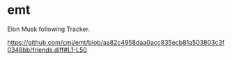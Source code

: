 # emt
Elon Musk following Tracker.

https://github.com/cmj/emt/blob/aa82c4958daa0acc835ecb81a503803c3f0348bb/friends.diff#L1-L50
